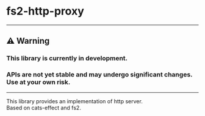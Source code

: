 # fs2-http-proxy

---

## ⚠️ Warning
### This library is currently in development. 
### APIs are not yet stable and may undergo significant changes. Use at your own risk.

---

This library provides an implementation of http server.  
Based on cats-effect and fs2.